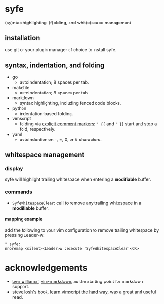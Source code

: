 syfe
====

(sy)ntax highlighting, (f)olding, and whit(e)space management

## installation

use git or your plugin manager of choice to install syfe.

## syntax, indentation, and folding

* go
    * autoindentation; 8 spaces per tab.
* makefile
    * autoindentation; 8 spaces per tab.
* markdown
    * syntax highlighting, including fenced code blocks.
* python
    * indentation-based folding.
* vimscript
    * folding via [explicit comment markers](https://learnvimscriptthehardway.stevelosh.com/chapters/18.html#grouping): `" {{` and `" }}` start and stop a fold, respectively.
* yaml
    * autoindention on -, =, 0, or # characters.

## whitespace management

### display

syfe will highlight trailing whitespace when entering a **modifiable** buffer.

### commands

* `SyfeWhitespaceClear`: call to remove any trailing whitespace in a **modifiable** buffer.

#### mapping example

add the following to your vim configuration to remove trailing whitespace by pressing Leader-w:

```vimscript
" syfe:
nnoremap <silent><Leader>w :execute 'SyfeWhitespaceClear'<CR>
```

# acknowledgements

* [ben williams'](https://plasticboy.com/), [vim-markdown](https://github.com/plasticboy/vim-markdown), as the starting point for markdown support.
* [steve losh's](https://stevelosh.com/) book, [learn vimscript the hard way](https://learnvimscriptthehardway.stevelosh.com/), was a great and useful read.
